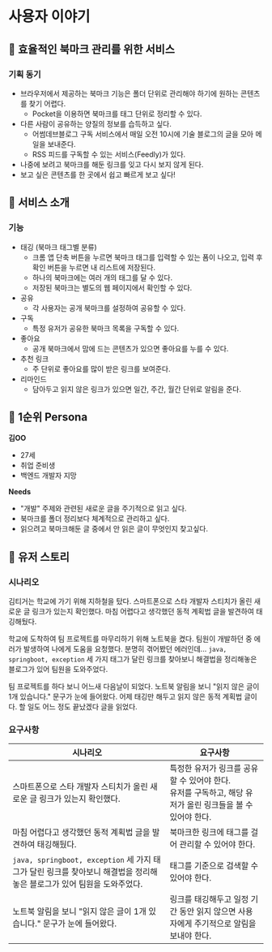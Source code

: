 # 사용자 이야기

## 🔖 효율적인 북마크 관리를 위한 서비스

### 기획 동기

- 브라우저에서 제공하는 북마크 기능은 폴더 단위로 관리해야 하기에 원하는 콘텐츠를 찾기 어렵다.
    - Pocket을 이용하면 북마크를 태그 단위로 정리할 수 있다.
- 다른 사람이 공유하는 양질의 정보를 습득하고 싶다.
    - 어썸데브블로그 구독 서비스에서 매일 오전 10시에 기술 블로그의 글을 모아 메일을 보내준다.
    - RSS 피드를 구독할 수 있는 서비스(Feedly)가 있다.
- 나중에 보려고 북마크를 해둔 링크를 잊고 다시 보지 않게 된다.
- 보고 싶은 콘텐츠를 한 곳에서 쉽고 빠르게 보고 싶다!

## 💬 서비스 소개

### 기능

- 태깅 (북마크 태그별 분류)
    - 크롬 앱 단축 버튼을 누르면 북마크 태그를 입력할 수 있는 폼이 나오고, 입력 후 확인 버튼을 누르면 내 리스트에 저장된다.
    - 하나의 북마크에는 여러 개의 태그를 달 수 있다.
    - 저장된 북마크는 별도의 웹 페이지에서 확인할 수 있다.
- 공유
    - 각 사용자는 공개 북마크를 설정하여 공유할 수 있다.
- 구독
    - 특정 유저가 공유한 북마크 목록을 구독할 수 있다.
- 좋아요
    - 공개 북마크에서 맘에 드는 콘텐츠가 있으면 좋아요를 누를 수 있다.
- 추천 링크
    - 주 단위로 좋아요를 많이 받은 링크를 보여준다.
- 리마인드
    - 담아두고 읽지 않은 링크가 있으면 일간, 주간, 월간 단위로 알림을 준다.

## 👤 1순위 Persona

**김OO**

- 27세
- 취업 준비생
- 백엔드 개발자 지망

**Needs**

- "개발" 주제와 관련된 새로운 글을 주기적으로 읽고 싶다.
- 북마크를 폴더 정리보다 체계적으로 관리하고 싶다.
- 읽으려고 북마크해둔 글 중에서 안 읽은 글이 무엇인지 찾고싶다.

## 📝 유저 스토리

### 시나리오

김티거는 학교에 가기 위해 지하철을 탔다. 스마트폰으로 스타 개발자 스티치가 올린 새로운 글 링크가 있는지 확인했다. 마침 어렵다고 생각했던 동적 계획법 글을 발견하여 태깅해뒀다.

학교에 도착하여 팀 프로젝트를 마무리하기 위해 노트북을 켰다. 팀원이 개발하던 중 에러가 발생하여 나에게 도움을 요청했다. 분명히 겪어봤던 에러인데... `java, springboot, exception` 세 가지 태그가 달린 링크를 찾아보니 해결법을 정리해놓은 블로그가 있어 팀원을 도와주었다.

팀 프로젝트를 하다 보니 어느새 다음날이 되었다. 노트북 알림을 보니 "읽지 않은 글이 1개 있습니다." 문구가 눈에 들어왔다. 어제 태깅만 해두고 읽지 않은 동적 계획법 글이다. 할 일도 어느 정도 끝났겠다 글을 읽었다. 

### 요구사항

|시나리오|요구사항|
|--------|--------|
|스마트폰으로 스타 개발자 스티치가 올린 새로운 글 링크가 있는지 확인했다.|특정한 유저가 링크를 공유할 수 있어야 한다.<br>유저를 구독하고, 해당 유저가 올린 링크들을 볼 수 있어야 한다.|
|마침 어렵다고 생각했던 동적 계획법 글을 발견하여 태깅해뒀다.|북마크한 링크에 태그를 걸어 관리할 수 있어야 한다.|
|`java, springboot, exception` 세 가지 태그가 달린 링크를 찾아보니 해결법을 정리해놓은 블로그가 있어 팀원을 도와주었다.|태그를 기준으로 검색할 수 있어야 한다.|
|노트북 알림을 보니 "읽지 않은 글이 1개 있습니다." 문구가 눈에 들어왔다.|링크를 태깅해두고 일정 기간 동안 읽지 않으면 사용자에게 주기적으로 알림을 보내야 한다.|
